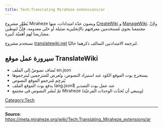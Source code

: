 ```yaml
---
title: Tech:Translating Miraheze extensions/ar
---
```



يُطوِّر مشروع Miraheze ويصون عدّة امتدادات، منها [CreateWiki](https://meta.miraheze.org/wiki/github:miraheze/CreateWiki) و [ManageWiki](https://meta.miraheze.org/wiki/github:miraheze/ManageWiki). ولإنّ مجتمعنا يحوي مُستخدمين معرفتهم بالإنجليزية ضئيلة أو حتّى معدومة، فإنَّ لتوطين مشاريعنا لهم أهميّة كبيرة.

نستخدم مشروع [translatewiki.net](https://meta.miraheze.org/wiki/translatewiki:) لترجمة الامتدادتين السالف ذكرهما حاليًا.

## سيرورة عمل موقع TranslateWiki 

* تُضاف نصوصٌ إلى الملف en.json
* يستخرج بوت الموقع الكود عند استيراد النصوص، وتُعرض للمترجمين ليترجموها
* يُترجِم مُترجمو الموقع النصوص
* يدفع بوت الموقع الملف lang.json$ عند عمل بوت التصدير
* ثمّ تُنشَر النصوص في مجتمع Miraheze (وينبغي أن تُحدَّث الوحدات الفرعيّة)

[Category:Tech](https://meta.miraheze.org/wiki/Category:Tech)

----
**Source**: https://meta.miraheze.org/wiki/Tech:Translating_Miraheze_extensions/ar